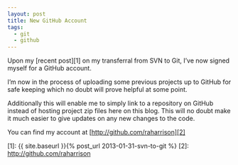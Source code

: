 ```yaml
---
layout: post
title: New GitHub Account
tags:
  - git
  - github
---
```

Upon my [recent post][1] on my transferral from SVN to Git, I&#8217;ve now signed myself for a GitHub account.

I&#8217;m now in the process of uploading some previous projects up to GitHub for safe keeping which no doubt will prove helpful at some point.

Additionally this will enable me to simply link to a repository on GitHub instead of hosting project zip files here on this blog. This will no doubt make it much easier to give updates on any new changes to the code.

You can find my account at [http://github.com/raharrison][2]

 [1]: {{ site.baseurl }}{% post_url 2013-01-31-svn-to-git %}
 [2]: http://github.com/raharrison